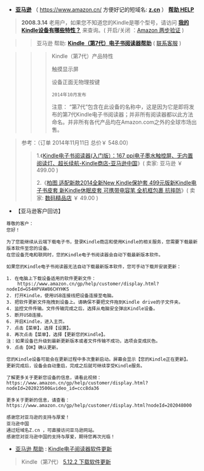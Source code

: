 - [**亚马逊**](https://www.amazon.cn/) （ https://www.amazon.cn/ 方便好记的短域名: [**z.cn**](https://z.cn) ） [**帮助 HELP**](https://www.amazon.cn/gp/help/customer/display.html?nodeId=201263790) 
> **2008.3.14** 老用户，如果您不知道您的Kindle是哪个型号，请访问 [**我的Kindle设备有哪些特性？**](https://www.amazon.cn/gp/help/customer/display.html?nodeId=201263790) 来查询。( 开启/关闭 ：[Amazon 两步验证](https://www.amazon.cn/a/settings/approval/setup/howto)  )

>> 亚马逊 帮助: [**Kindle（第7代）电子书阅读器帮助**](https://www.amazon.cn/gp/help/customer/display.html?nodeId=201584980)  ( 
[联系客服](https://www.amazon.cn/gp/help/customer/contact-us/ref=hp_ss_qs_v3_dv_cu_t2&initialIssue=asin-order?ie=UTF8&ref_=hp_ss_qs_v3_dv_oc#b) )

>>> Kindle（第7代）产品特性
>>>
>>>    触摸显示屏
>>>
>>>    设备正面无物理按键
>>>
>>>     2014年10月发布
>>>
>>>    注意： “第7代”包含在此设备的名称中，这是因为它是即将发布的第7代Kindle电子书阅读器；并非所有阅读器都以此方法命名。并非所有各代产品均在Amazon.com之外的全球市场出售。

> 参考：（订单 2014年11月11日 总价￥ 548.00）
>> 1.《[Kindle电子书阅读器(入门版）：167 ppi电子墨水触控屏、无内置阅读灯、超长续航-Kindle商店-亚马逊中国](https://www.amazon.cn/gp/product/B00KDRNYO4/ref=ppx_yo_dt_b_asin_title_o07_s00?ie=UTF8&psc=1)》( 卖家: 亚马逊 ￥ 499.00 )
>> 
>> 2.《[柏图 适配新款2014全新New Kindle保护套 499元版新Kindle电子书皮套 新Kindle休眠皮套 可携带电容笔 全机框包裹 抗摔防](https://www.amazon.cn/gp/product/B00JPCSBB4/ref=ppx_yo_dt_b_asin_title_o07_s00?ie=UTF8&psc=1)》( 卖家: [数码精品店](https://www.amazon.cn/gp/help/seller/at-a-glance.html/ref=ppx_yo_dt_b_sellerprofile_o07_s00?ie=UTF8&isAmazonFulfilled=1&marketplaceSeller=1&orderID=C02-8433821-0672802&seller=AKH2XKHVAHNHS) ￥ 49.00 ) 

- 【亚马逊客户回访】
```
尊敬的客户：
您好！

为了您能继续从云端下载电子书，登录Kindle商店和使用Kindle的相关服务，您需要下载最新版本软件至您的设备。
在您设备充电和联网时，您的Kindle电子书阅读器会自动下载最新版本软件。

如果您的Kindle电子书阅读器无法自动下载最新版本软件，您可手动下载并安装更新：

1. 在电脑上下载设备适用的软件更新文件：
    https://www.amazon.cn/gp/help/customer/display.html?nodeId=G54HPVAW86CHYHKS
2. 打开Kindle，使用USB连接线把设备连接至电脑。
3. 把软件更新文件拖拽到设备上。请确保不要把文件拖到Kindle drive的子文件夹。
4. 监控文件传输。文件传输完成之后，选择从电脑安全弹出Kindle设备。
5. 断开USB连接。
6. 开启Kindle，进入主页。
7. 点击【菜单】，选择【设置】。
8. 再次点击【菜单】，选择【更新您的Kindle】。
注：如果设备已升级到最新更新版本或者文件传输不成功，选项会变成灰色。
9. 点击【OK】确认更新。

您的Kindle设备可能会在更新过程中多次重新启动。屏幕会显示【您的Kindle正在更新】。
更新完成后，设备会自动重启，完成之后就可继续享受Kindle服务。

了解更多关于更新您设备的信息，请看此视频：
https://www.amazon.cn/gp/help/customer/display.html?nodeId=202023500&video_id=ccc8da36

更多关于更新的信息，请查看：
https://www.amazon.cn/gp/help/customer/display.html?nodeId=202048000

感谢您对亚马逊的支持与厚爱！
亚马逊中国
通过短域名Z.cn ，可直接访问亚马逊网站。
感谢您对亚马逊中国的支持与厚爱，期待您再次光临！ 
```
- [亚马逊 帮助](https://www.amazon.cn/gp/help/customer/display.html?nodeId=202048000) : [Kindle电子阅读器软件更新](https://www.amazon.cn/gp/help/customer/display.html?nodeId=G54HPVAW86CHYHKS) 
> Kindle（第7代）    [5.12.2 下载软件更新](https://s3.amazonaws.com/firmwaredownloads/update_kindle_5.12.2.bin)

